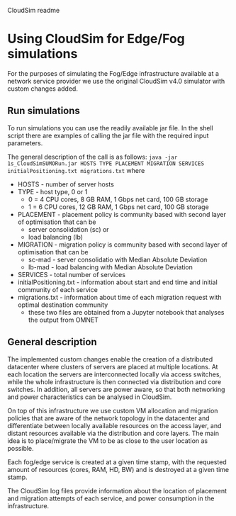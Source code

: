 CloudSim readme
# Using CloudSim for Edge/Fog simulations

For the purposes of simulating the Fog/Edge infrastructure available at a network service provider we use the original CloudSim v4.0 simulator with custom changes added.

## Run simulations
To run simulations you can use the readily available jar file.
In the shell script there are examples of calling the jar file with the required input parameters.

The general description of the call is as follows:
```java -jar 1s_CloudSimSUMORun.jar HOSTS TYPE PLACEMENT MIGRATION SERVICES initialPositioning.txt migrations.txt```
where
* HOSTS - number of server hosts
* TYPE - host type, 0 or 1
    * 0 = 4 CPU cores, 8 GB RAM, 1 Gbps net card, 100 GB storage
    * 1 = 6 CPU cores, 12 GB RAM, 1 Gbps net card, 100 GB storage
* PLACEMENT - placement policy is community based with second layer of optimisation that can be 
    * server consolidation (sc) or 
    * load balancing (lb)
* MIGRATION - migration policy is community based with second layer of optimisation that can be 
    * sc-mad - server consolidatio with Median Absolute Deviation
    * lb-mad - load balancing with Median Absolute Deviation
* SERVICES - total number of services
* initialPositioning.txt - information about start and end time and initial community of each service
* migrations.txt - information about time of each migration request with optimal destination community
    * these two files are obtained from a Jupyter notebook that analyses the output from OMNET

## General description

The implemented custom changes enable the creation of a distributed datacenter where clusters of servers are placed at multiple locations. At each location the servers are interconnected locally via access switches, while the whole infrastructure is then connected via distribution and core switches. 
In addition, all servers are power aware, so that both networking and power characteristics can be analysed in CloudSim.

On top of this infrastructure we use custom VM allocation and migration policies that are aware of the network topology in the datacenter and differentiate between locally available resources on the access layer, and distant resources available via the distribution and core layers. The main idea is to place/migrate the VM to be as close to the user location as possible.

Each fog/edge service is created at a given time stamp, with the requested amount of resources (cores, RAM, HD, BW) and is destroyed at a given time stamp.

The CloudSim log files provide information about the location of placement and migration attempts of each service, and power consumption in the infrastructure.

